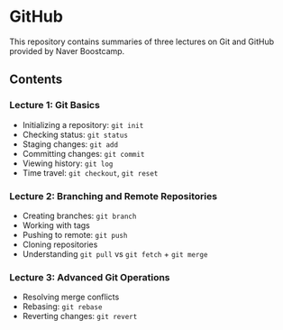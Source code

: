 # GitHub
This repository contains summaries of three lectures on Git and GitHub provided by Naver Boostcamp.

## Contents
### Lecture 1: Git Basics
- Initializing a repository: `git init`
- Checking status: `git status`
- Staging changes: `git add`
- Committing changes: `git commit`
- Viewing history: `git log`
- Time travel: `git checkout`, `git reset`

### Lecture 2: Branching and Remote Repositories
- Creating branches: `git branch`
- Working with tags
- Pushing to remote: `git push`
- Cloning repositories
- Understanding `git pull` vs `git fetch` + `git merge`

### Lecture 3: Advanced Git Operations
- Resolving merge conflicts
- Rebasing: `git rebase`
- Reverting changes: `git revert`
